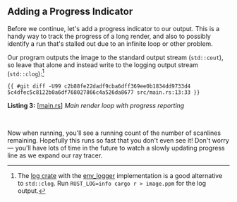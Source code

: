 ## Adding a Progress Indicator

Before we continue, let's add a progress indicator to our output. This is a handy way to track the progress of a long render, and also to possibly identify a run that's stalled out due to an infinite loop or other problem.

Our program outputs the image to the standard output stream (`std::cout`), so leave that alone and instead write to the logging output stream (`std::clog`):[^23a]

[^23a]: The [log crate](https://crates.io/crates/log) with the [env_logger](https://crates.io/crates/env_logger) implementation is a good alternative to `std::clog`. Run `RUST_LOG=info cargo r > image.ppm` for the log output.

```rust-diff,norun,noplayground
{{ #git diff -U99 c2b88fe22dadf9cba6dff369ee0b1834dd9733d4 5c4dfec5c8122b0a6df768027866c4a526da8677 src/main.rs:13:33 }}
```

**Listing 3:** [[main.rs](TODO)] *Main render loop with progress reporting*

<br>

Now when running, you'll see a running count of the number of scanlines remaining. Hopefully this runs so fast that you don't even see it! Don't worry — you'll have lots of time in the future to watch a slowly updating progress line as we expand our ray tracer.
